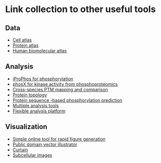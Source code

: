 # Link collection to other useful tools

## Data
- [Cell atlas](https://data.humancellatlas.org/)
- [Protein atlas](https://www.proteinatlas.org/)
- [Human biomolecular atlas](https://www.biorxiv.org/content/10.1101/2024.03.27.587041v1)

## Analysis
- [iProPhos for phosphorylation](https://www.mcponline.org/article/S1535-9476(23)00204-9/fulltext)
- [phosX for kinase activity from phosphoproteomics](https://www.biorxiv.org/content/10.1101/2024.03.22.586304v2)
- [Cross-species PTM mapping and comparison](https://www.cell.com/cell-reports-methods/fulltext/S2667-2375(24)00237-6)
- [Protein topology](https://github.com/izzilab/protodeviser)
- [Protein sequence -based phosphorylation prediction](https://sitetack.net/)
- [Multiple analysis tools](https://analyst-suites.org/)
- [Flexible analysis platform](https://bioapps.maxperutzlabs.ac.at/app/amica)

## Visualization
- [Simple online tool for rapid figure generation](https://pharmaco-omicslab.shinyapps.io/EasyPubPlot/)
- [Public domain vector illustrator](https://bioart.niaid.nih.gov/)
- [Curtain](https://curtain.proteo.info/#/)
- [Subcellular images](http://www.digizyme.com/cst_landscapes.html)